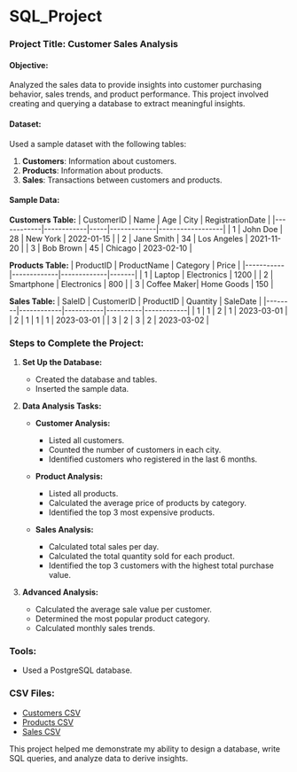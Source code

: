 # SQL_Project
### Project Title: **Customer Sales Analysis**

#### Objective:
Analyzed the sales data to provide insights into customer purchasing behavior, sales trends, and product performance. This project involved creating and querying a database to extract meaningful insights.

#### Dataset:
Used a sample dataset with the following tables:
1. **Customers**: Information about customers.
2. **Products**: Information about products.
3. **Sales**: Transactions between customers and products.

#### Sample Data:
**Customers Table:**
| CustomerID | Name       | Age | City        | RegistrationDate |
|------------|------------|-----|-------------|------------------|
| 1          | John Doe   | 28  | New York    | 2022-01-15       |
| 2          | Jane Smith | 34  | Los Angeles | 2021-11-20       |
| 3          | Bob Brown  | 45  | Chicago     | 2023-02-10       |

**Products Table:**
| ProductID | ProductName | Category    | Price |
|-----------|-------------|-------------|-------|
| 1         | Laptop      | Electronics | 1200  |
| 2         | Smartphone  | Electronics | 800   |
| 3         | Coffee Maker| Home Goods  | 150   |

**Sales Table:**
| SaleID | CustomerID | ProductID | Quantity | SaleDate   |
|--------|------------|-----------|----------|------------|
| 1      | 1          | 2         | 1        | 2023-03-01 |
| 2      | 1          | 1         | 1        | 2023-03-01 |
| 3      | 2          | 3         | 2        | 2023-03-02 |

### Steps to Complete the Project:

1. **Set Up the Database:**
   - Created the database and tables.
   - Inserted the sample data.

2. **Data Analysis Tasks:**
   - **Customer Analysis:**
     - Listed all customers.
     - Counted the number of customers in each city.
     - Identified customers who registered in the last 6 months.

   - **Product Analysis:**
     - Listed all products.
     - Calculated the average price of products by category.
     - Identified the top 3 most expensive products.

   - **Sales Analysis:**
     - Calculated total sales per day.
     - Calculated the total quantity sold for each product.
     - Identified the top 3 customers with the highest total purchase value.

3. **Advanced Analysis:**
   - Calculated the average sale value per customer.
   - Determined the most popular product category.
   - Calculated monthly sales trends.


### Tools:
- Used a PostgreSQL database.

### CSV Files:
- [Customers CSV](sandbox:/mnt/data/customers.csv)
- [Products CSV](sandbox:/mnt/data/products.csv)
- [Sales CSV](sandbox:/mnt/data/sales.csv)

This project helped me demonstrate my ability to design a database, write SQL queries, and analyze data to derive insights.
